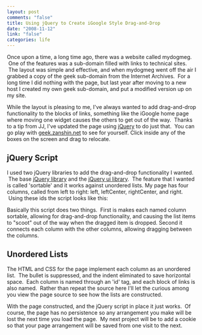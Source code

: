 ```yaml
--- 
layout: post
comments: "false"
title: Using jQuery to Create iGoogle Style Drag-and-Drop
date: "2008-11-12"
link: "false"
categories: life
---
```

Once upon a time, a long time ago, there was a website called mydogmeg.  One of the features was a sub-domain filled with links to technical sites.  The layout was simple and effective, and when mydogmeg went off the air I grabbed a copy of the geek sub-domain from the Internet Archives.  For a long time I did nothing with the page, but last year after moving to a new host I created my own geek sub-domain, and put a modified version up on my site.

While the layout is pleasing to me, I've always wanted to add drag-and-drop functionality to the blocks of links, something like the iGoogle home page where moving one widget causes the others to get out of the way.  Thanks to a tip from JJ, I've updated the page using <a title="jQuery" href="jquery.com/">jQuery</a> to do just that.  You can go play with <a title="geek.zanshin.net" href="http://geek.zanshin.net">geek.zanshin.net</a> to see for yourself. Click inside any of the boxes on the screen and drag to relocate.
## jQuery Script
I used two jQuery libraries to add the drag-and-drop functionality I wanted.  The base <a title="Downloading jQuery" href="http://docs.jquery.com/Downloading_jQuery">jQuery library</a> and the <a title="UI jQuery" href="http://ui.jquery.com/">jQuery ui library</a>.  The feature that I wanted is called 'sortable' and it works against unordered lists. My page has four columns, called from left to right: left, leftCenter, rightCenter, and right.  Using these ids the script looks like this:

Basically this script does two things.  First is makes each named column sortable, allowing for drag-and-drop functionality, and causing the list items to "scoot" out of the way when the dragged item is dropped. Second it connects each column with the other columns, allowing dragging between the columns.
## Unordered Lists
The HTML and CSS for the page implement each column as an unordered list.  The bullet is suppressed, and the indent eliminated to save horizontal space.  Each column is named through an 'id' tag, and each block of links is also named.  Rather than repeat the source here I'll let the curious among you view the page source to see how the lists are constructed.

With the page constructed, and the jQuery script in place it just works.  Of course, the page has no persistence so any arrangement you make will be lost the next time you load the page.  My next project will be to add a cookie so that your page arrangement will be saved from one visit to the next.
